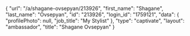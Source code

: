 {
    "url": "\/a\/shagane-ovsepyan\/213926",
    "first_name": "Shagane",
    "last_name": "Ovsepyan",
    "id": "213926",
    "login_id": "1759121",
    "data": {
        "profilePhoto": null,
        "job_title": "My Stylist"
    },
    "type": "captivate",
    "layout": "ambassador",
    "title": "Shagane Ovsepyan"
}